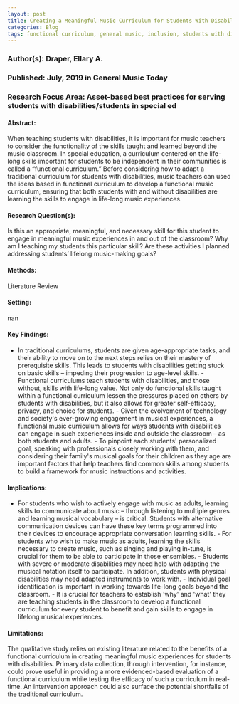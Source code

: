 ```yaml
---
layout: post
title: Creating a Meaningful Music Curriculum for Students With Disabilities
categories: Blog
tags: functional curriculum, general music, inclusion, students with disabilities
---
```


### Author(s): Draper, Ellary A.  

### Published: July, 2019 in General Music Today

### Research Focus Area: Asset-based best practices for serving students with disabilities/students in special ed

#### Abstract:
When teaching students with disabilities, it is important for music teachers to consider the functionality of the skills taught and learned beyond the music classroom. In special education, a curriculum centered on the life-long skills important for students to be independent in their communities is called a “functional curriculum.” Before considering how to adapt a traditional curriculum for students with disabilities, music teachers can used the ideas based in functional curriculum to develop a functional music curriculum, ensuring that both students with and without disabilities are learning the skills to engage in life-long music experiences.


#### Research Question(s):
Is this an appropriate, meaningful, and necessary skill for this student to engage in meaningful music experiences in and out of the classroom? Why am I teaching my students this particular skill? Are these activities I planned addressing students’ lifelong music-making goals?


#### Methods:
Literature Review


#### Setting:
nan


#### Key Findings:
- In traditional curriculums, students are given age-appropriate tasks, and their ability to move on to the next steps relies on their mastery of prerequisite skills. This leads to students with disabilities getting stuck on basic skills – impeding their progression to age-level skills.  - Functional curriculums teach students with disabilities, and those without, skills with life-long value. Not only do functional skills taught within a functional curriculum lessen the pressures placed on others by students with disabilities, but it also allows for greater self-efficacy, privacy, and choice for students.  - Given the evolvement of technology and society's ever-growing engagement in musical experiences, a functional music curriculum allows for ways students with disabilities can engage in such experiences inside and outside the classroom – as both students and adults.  - To pinpoint each students' personalized goal, speaking with professionals closely working with them, and considering their family's musical goals for their children as they age are important factors that help teachers find common skills among students to build a framework for music instructions and activities. 


#### Implications:
- For students who wish to actively engage with music as adults, learning skills to communicate about music – through listening to multiple genres and learning musical vocabulary – is critical. Students with alternative communication devices can have these key terms programmed into their devices to encourage appropriate conversation learning skills.  - For students who wish to make music as adults, learning the skills necessary to create music, such as singing and playing in-tune, is crucial for them to be able to participate in those ensembles.  - Students with severe or moderate disabilities may need help with adapting the musical notation itself to participate. In addition, students with physical disabilities may need adapted instruments to work with.  - Individual goal identification is important in working towards life-long goals beyond the classroom.  - It is crucial for teachers to establish 'why' and 'what' they are teaching students in the classroom to develop a functional curriculum for every student to benefit and gain skills to engage in lifelong musical experiences. 


#### Limitations:
The qualitative study relies on existing literature related to the benefits of a functional curriculum in creating meaningful music experiences for students with disabilities. Primary data collection, through intervention, for instance, could prove useful in providing a more evidenced-based evaluation of a functional curriculum while testing the efficacy of such a curriculum in real-time. An intervention approach could also surface the potential shortfalls of the traditional curriculum. 


